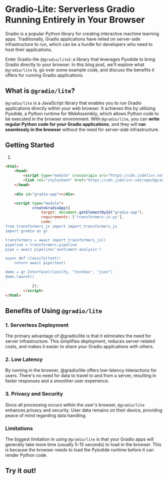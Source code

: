 # Gradio-Lite: Serverless Gradio Running Entirely in Your Browser

Gradio is a popular Python library for creating interactive machine learning apps. Traditionally, Gradio applications have relied on server-side infrastructure to run, which can be a hurdle for developers who need to host their applications. 

Enter Gradio-lite (`@gradio/lite`): a library that leverages Pyodide to bring Gradio directly to your browser. In this blog post, we'll explore what `@gradio/lite` is, go over some example code, and discuss the benefits it offers for running Gradio applications.

## What is `@gradio/lite`?

`@gradio/lite` is a JavaScript library that enables you to run Gradio applications directly within your web browser. It achieves this by utilizing Pyodide, a Python runtime for WebAssembly, which allows Python code to be executed in the browser environment. With `@gradio/lite`, you can **write regular Python code for your Gradio applications**, and they will **run seamlessly in the browser** without the need for server-side infrastructure.

## Getting Started

1. 

```html
<html>
	<head>
		<script type="module" crossorigin src="https://cdn.jsdelivr.net/npm/@gradio/lite@0.3.2/dist/lite.js"></script>
		<link rel="stylesheet" href="https://cdn.jsdelivr.net/npm/@gradio/lite@0.3.2/dist/lite.css" />
	</head>
	
    <div id="gradio-app"></div>

	<script type="module">
			createGradioApp({
				target: document.getElementById("gradio-app"),
				requirements: ['transformers-js-py'],
				code: `
from transformers_js import import_transformers_js
import gradio as gr

transformers = await import_transformers_js()
pipeline = transformers.pipeline
pipe = await pipeline('sentiment-analysis')

async def classify(text):
	return await pipe(text)

demo = gr.Interface(classify, "textbox", "json")
demo.launch()
`
			});
		</script>
</html>
```


## Benefits of Using `@gradio/lite`

### 1. Serverless Deployment
The primary advantage of @gradio/lite is that it eliminates the need for server infrastructure. This simplifies deployment, reduces server-related costs, and makes it easier to share your Gradio applications with others.

### 2. Low Latency
By running in the browser, @gradio/lite offers low-latency interactions for users. There's no need for data to travel to and from a server, resulting in faster responses and a smoother user experience.

### 3. Privacy and Security
Since all processing occurs within the user's browser, `@gradio/lite` enhances privacy and security. User data remains on their device, providing peace of mind regarding data handling.

### Limitations

The biggest limitation in using `@gradio/lite` is that your Gradio apps will generally take more time (usually 5-15 seconds) to load in the browser. This is because the browser needs to load the Pyiodide runtime before it can render Python code. 

## Try it out!


